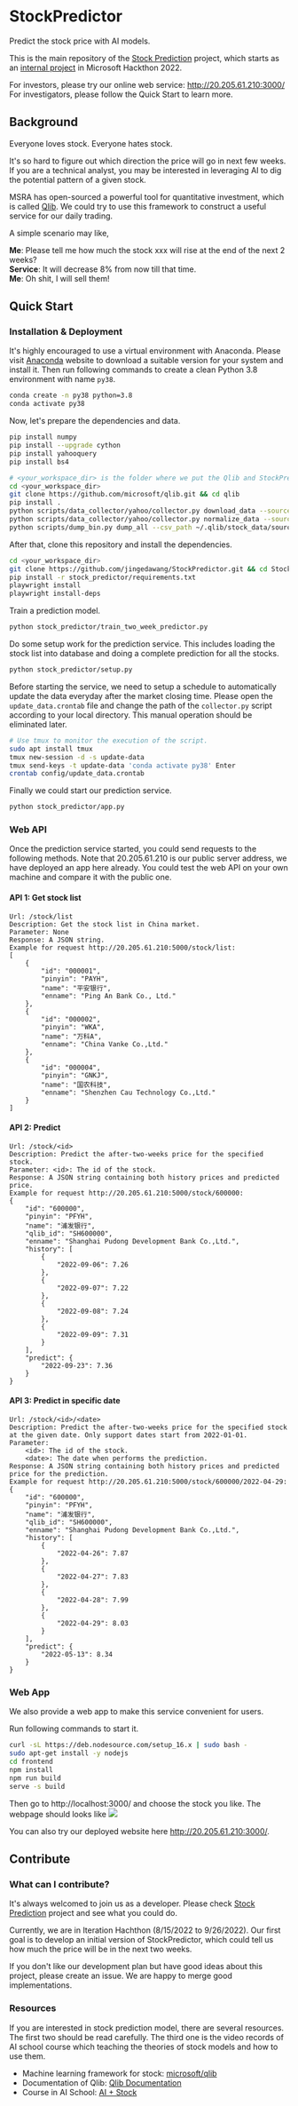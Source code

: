 # StockPredictor
Predict the stock price with AI models.

This is the main repository of the [Stock Prediction](https://github.com/users/jingedawang/projects/2) project, which starts as an [internal project](https://hackbox.microsoft.com/project/597) in Microsoft Hackthon 2022.

For investors, please try our online web service: http://20.205.61.210:3000/ <br>
For investigators, please follow the Quick Start to learn more.

## Background

Everyone loves stock. Everyone hates stock.

It's so hard to figure out which direction the price will go in next few weeks. If you are a technical analyst, you may be interested in leveraging AI to dig the potential pattern of a given stock.

MSRA has open-sourced a powerful tool for quantitative investment, which is called [Qlib](https://github.com/microsoft/qlib). We could try to use this framework to construct a useful service for our daily trading.

A simple scenario may like,

**Me**: Please tell me how much the stock xxx will rise at the end of the next 2 weeks?
<br>**Service**: It will decrease 8% from now till that time.
<br>**Me**: Oh shit, I will sell them!

## Quick Start

### Installation & Deployment
It's highly encouraged to use a virtual environment with Anaconda. Please visit [Anaconda](https://www.anaconda.com/) website to download a suitable version for your system and install it.
Then run following commands to create a clean Python 3.8 environment with name `py38`.
```bash
conda create -n py38 python=3.8
conda activate py38
```

Now, let's prepare the dependencies and data.
```bash
pip install numpy
pip install --upgrade cython
pip install yahooquery
pip install bs4

# <your_workspace_dir> is the folder where we put the Qlib and StockPredictor repositories.
cd <your_workspace_dir>
git clone https://github.com/microsoft/qlib.git && cd qlib
pip install .
python scripts/data_collector/yahoo/collector.py download_data --source_dir ~/.qlib/stock_data/source/cn_data --start 1999-01-01 --end 2022-12-31 --delay 1 --interval 1d --region CN
python scripts/data_collector/yahoo/collector.py normalize_data --source_dir ~/.qlib/stock_data/source/cn_data --normalize_dir ~/.qlib/stock_data/source/cn_1d_nor --region CN --interval 1d
python scripts/dump_bin.py dump_all --csv_path ~/.qlib/stock_data/source/cn_1d_nor --qlib_dir ~/.qlib/qlib_data/cn_data --freq day --exclude_fields date,symbol
```

After that, clone this repository and install the dependencies.
```bash
cd <your_workspace_dir>
git clone https://github.com/jingedawang/StockPredictor.git && cd StockPredictor
pip install -r stock_predictor/requirements.txt
playwright install
playwright install-deps
```

Train a prediction model.
```bash
python stock_predictor/train_two_week_predictor.py
```

Do some setup work for the prediction service. This includes loading the stock list into database and doing a complete prediction for all the stocks.
```bash
python stock_predictor/setup.py
```

Before starting the service, we need to setup a schedule to automatically update the data everyday after the market closing time.
Please open the `update_data.crontab` file and change the path of the `collector.py` script according to your local directory.
This manual operation should be eliminated later.
```bash
# Use tmux to monitor the execution of the script.
sudo apt install tmux
tmux new-session -d -s update-data
tmux send-keys -t update-data 'conda activate py38' Enter
crontab config/update_data.crontab
```

Finally we could start our prediction service.
```bash
python stock_predictor/app.py
```


### Web API

Once the prediction service started, you could send requests to the following methods.
Note that 20.205.61.210 is our public server address, we have deployed an app here already.
You could test the web API on your own machine and compare it with the public one.

#### API 1: Get stock list
```
Url: /stock/list
Description: Get the stock list in China market.
Parameter: None
Response: A JSON string.
Example for request http://20.205.61.210:5000/stock/list:
[
	{
		"id": "000001",
		"pinyin": "PAYH",
		"name": "平安银行",
		"enname": "Ping An Bank Co., Ltd."
	},
	{
		"id": "000002",
		"pinyin": "WKA",
		"name": "万科A",
		"enname": "China Vanke Co.,Ltd."
	},
	{
		"id": "000004",
		"pinyin": "GNKJ",
		"name": "国农科技",
		"enname": "Shenzhen Cau Technology Co.,Ltd."
	}
]
```
#### API 2: Predict
```
Url: /stock/<id>
Description: Predict the after-two-weeks price for the specified stock.
Parameter: <id>: The id of the stock.
Response: A JSON string containing both history prices and predicted price.
Example for request http://20.205.61.210:5000/stock/600000:
{
	"id": "600000",
	"pinyin": "PFYH",
	"name": "浦发银行",
	"qlib_id": "SH600000",
	"enname": "Shanghai Pudong Development Bank Co.,Ltd.",
	"history": [
		{
			"2022-09-06": 7.26
		},
		{
			"2022-09-07": 7.22
		},
		{
			"2022-09-08": 7.24
		},
		{
			"2022-09-09": 7.31
		}
	],
	"predict": {
		"2022-09-23": 7.36
	}
}
```
#### API 3: Predict in specific date
```
Url: /stock/<id>/<date>
Description: Predict the after-two-weeks price for the specified stock at the given date. Only support dates start from 2022-01-01.
Parameter:
    <id>: The id of the stock.
    <date>: The date when performs the prediction.
Response: A JSON string containing both history prices and predicted price for the prediction.
Example for request http://20.205.61.210:5000/stock/600000/2022-04-29:
{
	"id": "600000",
	"pinyin": "PFYH",
	"name": "浦发银行",
	"qlib_id": "SH600000",
	"enname": "Shanghai Pudong Development Bank Co.,Ltd.",
	"history": [
		{
			"2022-04-26": 7.87
		},
		{
			"2022-04-27": 7.83
		},
		{
			"2022-04-28": 7.99
		},
		{
			"2022-04-29": 8.03
		}
	],
	"predict": {
		"2022-05-13": 8.34
	}
}
```

### Web App
We also provide a web app to make this service convenient for users.

Run following commands to start it.
```bash
curl -sL https://deb.nodesource.com/setup_16.x | sudo bash -
sudo apt-get install -y nodejs
cd frontend
npm install
npm run build
serve -s build
```
Then go to http://localhost:3000/ and choose the stock you like.
The webpage should looks like
![](data/demo-page.png)

You can also try our deployed website here http://20.205.61.210:3000/.

## Contribute

### What can I contribute?

It's always welcomed to join us as a developer. Please check [Stock Prediction](https://github.com/users/jingedawang/projects/2) project and see what you could do.

Currently, we are in Iteration Hachthon (8/15/2022 to 9/26/2022).
Our first goal is to develop an initial version of StockPredictor, which could tell us how much the price will be in the next two weeks.

If you don't like our development plan but have good ideas about this project, please create an issue.
We are happy to merge good implementations.

### Resources

If you are interested in stock prediction model, there are several resources. The first two should be read carefully.
The third one is the video records of AI school course which teaching the theories of stock models and how to use them.

+ Machine learning framework for stock: [microsoft/qlib](https://github.com/microsoft/qlib)
+ Documentation of Qlib: [Qlib Documentation](https://qlib.readthedocs.io/en/latest/index.html)
+ Course in AI School: [AI + Stock](https://microsoftapc-my.sharepoint.com/:f:/g/personal/jingewang_microsoft_com/EoHHzyc1dRJMvt-b1QgOBS8BENFA4ZXvMUpgnWukliyh1Q?e=4CwYaS)
